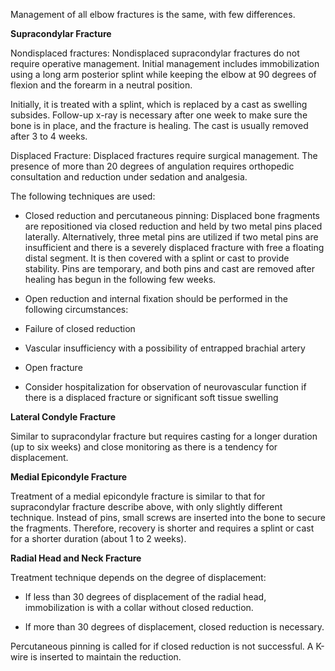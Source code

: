 Management of all elbow fractures is the same, with few differences.

**Supracondylar Fracture**

Nondisplaced fractures: Nondisplaced supracondylar fractures do not require operative management. Initial management includes immobilization using a long arm posterior splint while keeping the elbow at 90 degrees of flexion and the forearm in a neutral position.

Initially, it is treated with a splint, which is replaced by a cast as swelling subsides. Follow-up x-ray is necessary after one week to make sure the bone is in place, and the fracture is healing. The cast is usually removed after 3 to 4 weeks.

Displaced Fracture: Displaced fractures require surgical management. The presence of more than 20 degrees of angulation requires orthopedic consultation and reduction under sedation and analgesia.

The following techniques are used:

- Closed reduction and percutaneous pinning: Displaced bone fragments are repositioned via closed reduction and held by two metal pins placed laterally. Alternatively, three metal pins are utilized if two metal pins are insufficient and there is a severely displaced fracture with free a floating distal segment. It is then covered with a splint or cast to provide stability. Pins are temporary, and both pins and cast are removed after healing has begun in the following few weeks.

- Open reduction and internal fixation should be performed in the following circumstances:

- Failure of closed reduction

- Vascular insufficiency with a possibility of entrapped brachial artery

- Open fracture

- Consider hospitalization for observation of neurovascular function if there is a displaced fracture or significant soft tissue swelling

**Lateral Condyle Fracture**

Similar to supracondylar fracture but requires casting for a longer duration (up to six weeks) and close monitoring as there is a tendency for displacement.

**Medial Epicondyle Fracture**

Treatment of a medial epicondyle fracture is similar to that for supracondylar fracture describe above, with only slightly different technique. Instead of pins, small screws are inserted into the bone to secure the fragments. Therefore, recovery is shorter and requires a splint or cast for a shorter duration (about 1 to 2 weeks).

**Radial Head and Neck Fracture**

Treatment technique depends on the degree of displacement:

- If less than 30 degrees of displacement of the radial head, immobilization is with a collar without closed reduction.

- If more than 30 degrees of displacement, closed reduction is necessary.

Percutaneous pinning is called for if closed reduction is not successful. A K-wire is inserted to maintain the reduction.
